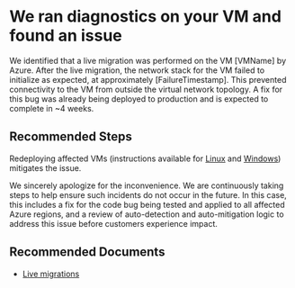 <properties
pageTitle="VM connectivity affected due to network stack initialization issue after live migration"
description="VM connectivity affected due to network stack initialization issue after live migration"
infoBubbleText="Connectivity issues detected with VM. See details on the right"
service="microsoft.compute"
resource="virtualmachines"
authors="rkrir"
ms.author="krisragh"
displayOrder="1"
articleId="NetworkDatapathLiveMigrationSerializationError"
diagnosticScenario="NetworkDatapathLiveMigrationSerializationError"
selfHelpType="resource"
supportTopicIds=""
cloudEnvironments="Public, fairfax"
	ownershipId="Compute_VirtualMachines"
/>

# We ran diagnostics on your VM and found an issue

We identified that a live migration was performed on the VM <!--$VMName-->[VMName]<!--/$VMName--> by Azure. After the live migration, the network stack for the VM failed to initialize as expected, at approximately <!--$FailureTimestamp-->[FailureTimestamp]<!--/$FailureTimestamp-->. This prevented connectivity to the VM from outside the virtual network topology. A fix for this bug was already being deployed to production and is expected to complete in ~4 weeks.

## **Recommended Steps**

Redeploying affected VMs (instructions available for [Linux](https://docs.microsoft.com/azure/virtual-machines/troubleshooting/redeploy-to-new-node-linux) and [Windows](https://docs.microsoft.com/azure/virtual-machines/troubleshooting/redeploy-to-new-node-windows)) mitigates the issue.

We sincerely apologize for the inconvenience. We are continuously taking steps to help ensure such incidents do not occur in the future. In this case, this includes a fix for the code bug being tested and applied to all affected Azure regions, and a review of auto-detection and auto-mitigation logic to address this issue before customers experience impact.

## **Recommended Documents**

* [Live migrations](https://docs.microsoft.com/azure/virtual-machines/linux/maintenance-and-updates#live-migration)
